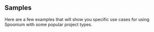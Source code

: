 ## Samples
Here are a few examples that will show you specific use cases for using Spoonium with some popular project types.

